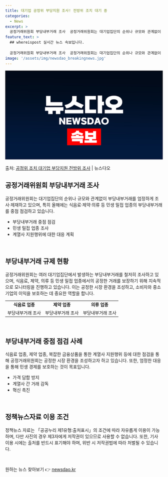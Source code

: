 ```yaml
---
title: 대기업 공정위 부당지원 조사! 전방위 조치 대기 중
categories:
  - News
excerpt: >
  공정거래위원회 부당내부거래 조사  공정거래위원회는 대기업집단의 순위나 규모와 관계없이 일감 몰아주기 등 부당…
feature_text: >
  ## whereispost 실시간 뉴스 속보입니다.

  공정거래위원회 부당내부거래 조사  공정거래위원회는 대기업집단의 순위나 규모와 관계없이 일감 몰아주기 등 부당…
image: '/assets/img/newsdao_breakingnews.jpg'
---
```


![뉴스다오 속보](/assets/img/newsdao_breakingnews.jpg)

<p>출처: <a href="https://newsdao.kr/4308" rel="dofollow">공정위 조치 대기업 부당지원 전방위 조사</a> | 뉴스다오</p>

<h2 data-ke-size="size26">공정거래위원회 부당내부거래 조사</h2>
<p data-ke-size="size16">공정거래위원회는 대기업집단의 순위나 규모와 관계없이 부당내부거래를 엄정하게 조사·제재하고 있으며, 특히 올해에는 식음료·제약·의류 등 민생 밀접 업종의 부당내부거래를 중점 점검하고 있습니다.</p>
<ul>
<li>부당내부거래 중점 점검</li>
<li>민생 밀접 업종 조사</li>
<li>계열사 지원행위에 대한 대응 계획</li>
</ul>
<p data-ke-size="size16">&nbsp;</p>

<h2 data-ke-size="size26">부당내부거래 규제 현황</h2>
<p data-ke-size="size16">공정거래위원회는 여러 대기업집단에서 발생하는 부당내부거래를 철저히 조사하고 있으며, 식음료, 제약, 의류 등 민생 밀접 업종에서의 공정한 거래를 보장하기 위해 지속적으로 모니터링을 진행하고 있습니다. 이는 공정한 시장 환경을 조성하고, 소비자와 중소기업의 이익을 보호하는 데 중요한 역할을 합니다.</p>
<table>
<tr>
<td style="text-align: center; height: 17px;"><b>식음료 업종</b></td>
<td style="text-align: center; height: 17px;"><b>제약 업종</b></td>
<td style="text-align: center; height: 17px;"><b>의류 업종</b></td>
</tr>
<tr>
<td style="text-align: center; height: 17px;">부당내부거래 조사</td>
<td style="text-align: center; height: 17px;">부당내부거래 조사</td>
<td style="text-align: center; height: 17px;">부당내부거래 조사</td>
</tr>
</table>
<p data-ke-size="size16">&nbsp;</p>

<h2 data-ke-size="size26">부당내부거래 중점 점검 사례</h2>
<p data-ke-size="size16">식음료 업종, 제약 업종, 복잡한 금융상품을 통한 계열사 지원행위 등에 대한 점검을 통해 공정거래위원회는 공정한 시장 환경을 조성하고자 하고 있습니다. 또한, 엄정한 대응을 통해 민생 경제를 보호하는 것이 목표입니다.</p>
<ul>
<li>가격 담합 방지</li>
<li>계열사 간 거래 감독</li>
<li>혁신 촉진</li>
</ul>
<p data-ke-size="size16">&nbsp;</p>

<h2 data-ke-size="size26">정책뉴스자료 이용 조건</h2>
<p data-ke-size="size16">정책뉴스 자료는 「공공누리 제1유형:출처표시」의 조건에 따라 자유롭게 이용이 가능하며, 다만 사진의 경우 제3자에게 저작권이 있으므로 사용할 수 없습니다. 또한, 기사 이용 시에는 출처를 반드시 표기해야 하며, 위반 시 저작권법에 따라 처벌될 수 있습니다.</p>
<p data-ke-size="size16">&nbsp;</p>

<p data-ke-size="size16"></p>
<p data-ke-size="size16"></p> 

원하는 뉴스 찾아보기 👉 <a href="https://newsdao.kr" rel="dofollow">newsdao.kr</a>


